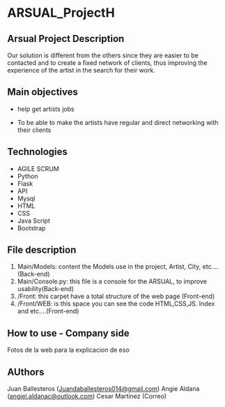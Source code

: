 # ARSUAL_ProjectH

## Arsual Project Description 

Our solution is different from the others since they are easier to be contacted and to create a fixed network of clients, thus improving the experience of the artist in the search for their work. 


## Main objectives

- help get artists jobs

- To be able to make the artists have regular and direct networking with their clients

## Technologies
- AGILE SCRUM 
- Python 
- Flask 
- API
- Mysql
- HTML
- CSS
- Java Script
- Bootstrap

## File description

1. Main/Models: content the Models use in the project, Artist, City, etc.... (Back-end)
2. Main/Console.py: this file is a console for the ARSUAL, to improve usability(Back-end)
3. /Front: this carpet have a total structure of the web page (Front-end)
4. /Front/WEB: is this space you can see the code HTML,CSS,JS. Index and etc....(Front-end)

## How to use - Company side
Fotos de la web para la explicacion de eso


## AUthors
Juan Ballesteros (Juandaballesteros014@gmail.com)
Angie Aldana (angiel.aldanac@outlook.com)
Cesar Martinez (Correo)
